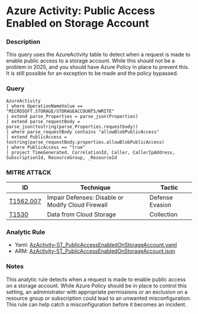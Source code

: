 # Azure Activity: Public Access Enabled on Storage Account

### Description
This query uses the AzureActivity table to detect when a request is made to enable public access to a storage account. While this should not be a problem in 2025, and you should have Azure Policy in place to prevent this. It is still possible for an exception to be made and the policy bypassed.

### Query
```kql
AzureActivity
| where OperationNameValue == "MICROSOFT.STORAGE/STORAGEACCOUNTS/WRITE"
| extend parse_Properties = parse_json(Properties)
| extend parse_requestBody = parse_json(tostring(parse_Properties.requestbody))
| where parse_requestBody contains "allowBlobPublicAccess"
| extend PublicAccess = tostring(parse_requestBody.properties.allowBlobPublicAccess)
| where PublicAccess == "true"
| project TimeGenerated, CorrelationId, Caller, CallerIpAddress, SubscriptionId, ResourceGroup, _ResourceId
```

### MITRE ATT&CK
| ID | Technique | Tactic |
|----|-----------|--------|
| [T1562.007](https://attack.mitre.org/techniques/T1562/007/) | Impair Defenses: Disable or Modify Cloud Firewall | Defense Evasion |
| [T1530](https://attack.mitre.org/techniques/T1530/) | Data from Cloud Storage  | Collection |

### Analytic Rule
- Yaml: [AzActivity-ST_PublicAccessEnabledOnStorageAccount.yaml](https://github.com/KernelCaleb/Kustonomicon/blob/main/Analytic%20Rules/Azure%20Activity/AzActivity-ST_PublicAccessEnabledOnStorageAccount.yaml)
- ARM: [AzActivity-ST_PublicAccessEnabledOnStorageAccount.json](https://github.com/KernelCaleb/Kustonomicon/blob/main/Analytic%20Rules/Azure%20Activity/AzActivity-ST_PublicAccessEnabledOnStorageAccount.json)

### Notes
This analytic rule detects when a request is made to enable public access on a storage account. While Azure Policy should be in place to control this setting, an administrator with appropriate permissions or an exclusion on a resource group or subscription could lead to an unwanted misconfiguration. This rule can help catch a misconfiguration before it becomes an incident.
